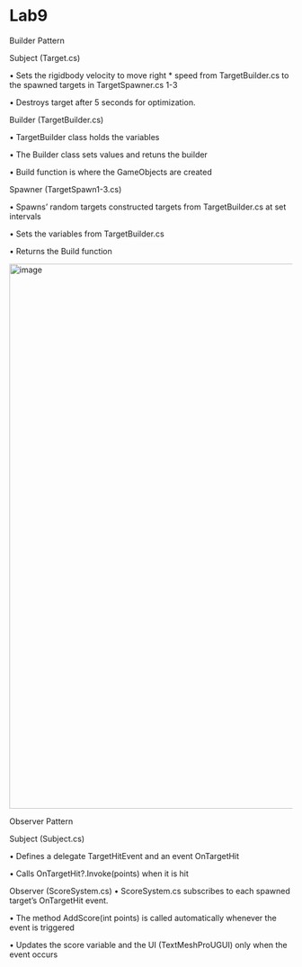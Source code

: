 # Lab9

Builder Pattern


Subject (Target.cs)

•	Sets the rigidbody velocity to move right * speed from TargetBuilder.cs to the spawned targets in TargetSpawner.cs 1-3

•	Destroys target after 5 seconds for optimization.


Builder (TargetBuilder.cs)

•	TargetBuilder class holds the variables 

•	The Builder class sets values and retuns the builder

•	Build function is where the GameObjects are created


Spawner (TargetSpawn1-3.cs)

•	Spawns’ random targets constructed targets from TargetBuilder.cs at set intervals

•	Sets the variables from TargetBuilder.cs

•	Returns the Build function

<img width="1436" height="970" alt="image" src="https://github.com/user-attachments/assets/bca11439-25e0-4a46-97be-06ab9fa5ba0e" />


Observer Pattern

Subject (Subject.cs)

•	Defines a delegate TargetHitEvent and an event OnTargetHit

•	Calls OnTargetHit?.Invoke(points) when it is hit

Observer (ScoreSystem.cs)
•	ScoreSystem.cs subscribes to each spawned target’s OnTargetHit event.

•	The method AddScore(int points) is called automatically whenever the event is triggered

•	Updates the score variable and the UI (TextMeshProUGUI) only when the event occurs

